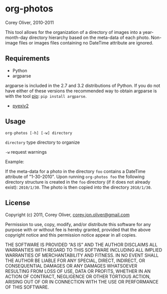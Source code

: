 org-photos
================================================================
Corey Oliver, 2010-2011

This tool allows for the organization of a directory of images into a
year-month-day directory hierarchy based on the meta-data of each
photo. Non-image files or images files containing no DateTime
attribute are ignored.

Requirements
------------
  * Python
  * argparse
  
  argparse is included in the 2.7 and 3.2 distributions of Python. If
  you do not have either of these versions the recommended way to
  obtain argparse is with the tool [pip][1]: `pip install argparse`.
  
  * [pyexiv2][2]

Usage
-----

`org-photos [-h] [-w] directory`

`directory` type directory to organize

`-w` request warnings

Example:

If the meta-data for a photo in the directory `foo` contains a
DateTime attribute of "1-30-2010". Upon running `org-photos foo` the
following directory structure is created in the `foo` directory (if it
does not already exist): `2010/1/30`. The photo is then copied into
the directory `2010/1/30`.

License
-------

Copyright (c) 2011, Corey Oliver, corey.jon.oliver@gmail.com

Permission to use, copy, modify, and/or distribute this software for
any purpose with or without fee is hereby granted, provided that the
above copyright notice and this permission notice appear in all
copies.

THE SOFTWARE IS PROVIDED “AS IS” AND THE AUTHOR DISCLAIMS ALL
WARRANTIES WITH REGARD TO THIS SOFTWARE INCLUDING ALL IMPLIED
WARRANTIES OF MERCHANTABILITY AND FITNESS. IN NO EVENT SHALL THE
AUTHOR BE LIABLE FOR ANY SPECIAL, DIRECT, INDIRECT, OR CONSEQUENTIAL
DAMAGES OR ANY DAMAGES WHATSOEVER RESULTING FROM LOSS OF USE, DATA OR
PROFITS, WHETHER IN AN ACTION OF CONTRACT, NEGLIGENCE OR OTHER
TORTIOUS ACTION, ARISING OUT OF OR IN CONNECTION WITH THE USE OR
PERFORMANCE OF THIS SOFTWARE.

[1]: http://pypi.python.org/pypi/pip
[2]: http://tilloy.net/dev/pyexiv2/